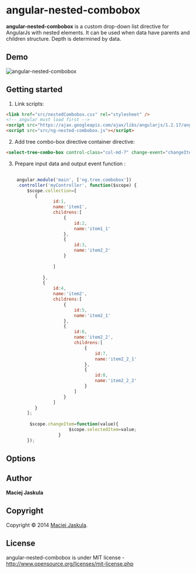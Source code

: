 angular-nested-combobox
=================

**angular-nested-combobox** is a custom drop-down list directive for AngularJs with nested elements. It can be used when
data have parents and children structure. Depth is determined by data. 

## Demo

![angular-nested-combobox](https://github.com/matjas/angular-nested-combobox/blob/master/demo/demo_img.jpg)

## Getting started

1. Link scripts:

```html
<link href="src/nestedCombobox.css" rel="stylesheet" />
<!-- angular must load first -->
<script src="https://ajax.googleapis.com/ajax/libs/angularjs/1.2.17/angular.min.js" ></script>
<script src="src/ng-nested-combobox.js"></script>
```

2. Add tree combo-box directive container directive: 
```html
<select-tree-combo-box control-class="col-md-7" change-event="changeItem"  collection="collection" current-member="filter.service" />
```

3. Prepare input data and output event function :

```js
	
	angular.module('main', ['ng.tree.combobox'])
	.controller('myController', function($scope) {
	    $scope.collection=[
	       {
           		  id:1,
           		  name:'item1',
           		  childrens:[
           			  {
           				  id:2,
           				  name:'item1_1'
           			  },
           			  {
           				  id:3,
           				  name:'item2_2'
           			  }
           
           		  ]
           
           	  },
           	  {
           		  id:4,
           		  name:'item2',
           		  childrens:[
           			  {
           				  id:5,
           				  name:'item2_1'
           			  },
           			  {
           				  id:6,
           				  name:'item2_2',
           				  childrens:[
           					  {
           						  id:7,
           						  name:'item2_2_1'
           					  },
           					  {
           						  id:8,
           						  name:'item2_2_2'
           					  }
           				  ]
           			  }
           		  ]
           }
        ];
         
	     $scope.changeItem=function(value){
                        $scope.selectedItem=value;
                    }
	    });
```
## Options

## Author
**Maciej Jaskula**

## Copyright
Copyright © 2014 [Maciej Jaskula](https://twitter.com/matjaskula).

## License 
angular-nested-combobox is under MIT license - http://www.opensource.org/licenses/mit-license.php
